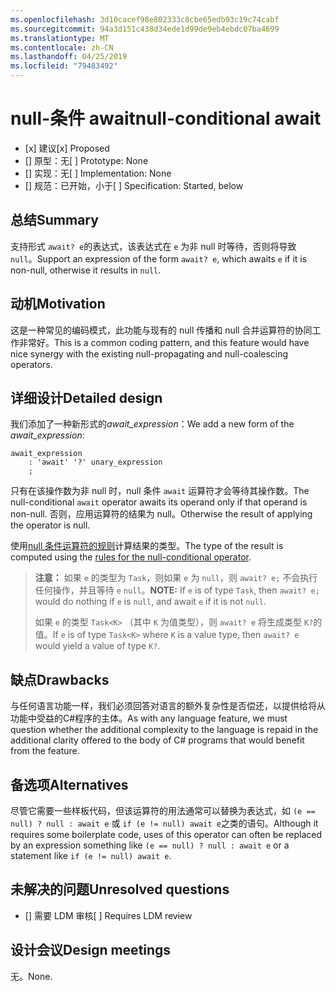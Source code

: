 ```yaml
---
ms.openlocfilehash: 3d10cacef98e802333c8cbe65edb93c19c74cabf
ms.sourcegitcommit: 94a3d151c438d34ede1d99de9eb4ebdc07ba4699
ms.translationtype: MT
ms.contentlocale: zh-CN
ms.lasthandoff: 04/25/2019
ms.locfileid: "79483492"
---
```

# <a name="null-conditional-await"></a><span data-ttu-id="5efa6-101">null-条件 await</span><span class="sxs-lookup"><span data-stu-id="5efa6-101">null-conditional await</span></span>

* <span data-ttu-id="5efa6-102">[x] 建议</span><span class="sxs-lookup"><span data-stu-id="5efa6-102">[x] Proposed</span></span>
* <span data-ttu-id="5efa6-103">[] 原型：无</span><span class="sxs-lookup"><span data-stu-id="5efa6-103">[ ] Prototype: None</span></span>
* <span data-ttu-id="5efa6-104">[] 实现：无</span><span class="sxs-lookup"><span data-stu-id="5efa6-104">[ ] Implementation: None</span></span>
* <span data-ttu-id="5efa6-105">[] 规范：已开始，小于</span><span class="sxs-lookup"><span data-stu-id="5efa6-105">[ ] Specification: Started, below</span></span>

## <a name="summary"></a><span data-ttu-id="5efa6-106">总结</span><span class="sxs-lookup"><span data-stu-id="5efa6-106">Summary</span></span>
[summary]: #summary

<span data-ttu-id="5efa6-107">支持形式 `await? e`的表达式，该表达式在 `e` 为非 null 时等待，否则将导致 `null`。</span><span class="sxs-lookup"><span data-stu-id="5efa6-107">Support an expression of the form `await? e`, which awaits `e` if it is non-null, otherwise it results in `null`.</span></span>

## <a name="motivation"></a><span data-ttu-id="5efa6-108">动机</span><span class="sxs-lookup"><span data-stu-id="5efa6-108">Motivation</span></span>
[motivation]: #motivation

<span data-ttu-id="5efa6-109">这是一种常见的编码模式，此功能与现有的 null 传播和 null 合并运算符的协同工作非常好。</span><span class="sxs-lookup"><span data-stu-id="5efa6-109">This is a common coding pattern, and this feature would have nice synergy with the existing null-propagating and null-coalescing operators.</span></span>

## <a name="detailed-design"></a><span data-ttu-id="5efa6-110">详细设计</span><span class="sxs-lookup"><span data-stu-id="5efa6-110">Detailed design</span></span>
[design]: #detailed-design

<span data-ttu-id="5efa6-111">我们添加了一种新形式的*await_expression*：</span><span class="sxs-lookup"><span data-stu-id="5efa6-111">We add a new form of the *await_expression*:</span></span>

```antlr
await_expression
    : 'await' '?' unary_expression
    ;
```

<span data-ttu-id="5efa6-112">只有在该操作数为非 null 时，null 条件 `await` 运算符才会等待其操作数。</span><span class="sxs-lookup"><span data-stu-id="5efa6-112">The null-conditional `await` operator awaits its operand only if that operand is non-null.</span></span> <span data-ttu-id="5efa6-113">否则，应用运算符的结果为 null。</span><span class="sxs-lookup"><span data-stu-id="5efa6-113">Otherwise the result of applying the operator is null.</span></span>

<span data-ttu-id="5efa6-114">使用[null 条件运算符的规则](https://github.com/dotnet/csharplang/blob/master/spec/expressions.md#null-conditional-operator)计算结果的类型。</span><span class="sxs-lookup"><span data-stu-id="5efa6-114">The type of the result is computed using the [rules for the null-conditional operator](https://github.com/dotnet/csharplang/blob/master/spec/expressions.md#null-conditional-operator).</span></span>

> <span data-ttu-id="5efa6-115">**注意：** 如果 `e` 的类型为 `Task`，则如果 `e` 为 `null`，则 `await? e;` 不会执行任何操作，并且等待 `e` `null`。</span><span class="sxs-lookup"><span data-stu-id="5efa6-115">**NOTE:** If `e` is of type `Task`, then `await? e;` would do nothing if `e` is `null`, and await `e` if it is not `null`.</span></span>
>
> <span data-ttu-id="5efa6-116">如果 `e` 的类型 `Task<K>` （其中 `K` 为值类型），则 `await? e` 将生成类型 `K?`的值。</span><span class="sxs-lookup"><span data-stu-id="5efa6-116">If `e` is of type `Task<K>` where `K` is a value type, then `await? e` would yield a value of type `K?`.</span></span>

## <a name="drawbacks"></a><span data-ttu-id="5efa6-117">缺点</span><span class="sxs-lookup"><span data-stu-id="5efa6-117">Drawbacks</span></span>
[drawbacks]: #drawbacks

<span data-ttu-id="5efa6-118">与任何语言功能一样，我们必须回答对语言的额外复杂性是否偿还，以提供给将从功能中受益的C#程序的主体。</span><span class="sxs-lookup"><span data-stu-id="5efa6-118">As with any language feature, we must question whether the additional complexity to the language is repaid in the additional clarity offered to the body of C# programs that would benefit from the feature.</span></span>

## <a name="alternatives"></a><span data-ttu-id="5efa6-119">备选项</span><span class="sxs-lookup"><span data-stu-id="5efa6-119">Alternatives</span></span>
[alternatives]: #alternatives

<span data-ttu-id="5efa6-120">尽管它需要一些样板代码，但该运算符的用法通常可以替换为表达式，如 `(e == null) ? null : await e` 或 `if (e != null) await e`之类的语句。</span><span class="sxs-lookup"><span data-stu-id="5efa6-120">Although it requires some boilerplate code, uses of this operator can often be replaced by an expression something like `(e == null) ? null : await e` or a statement like `if (e != null) await e`.</span></span>

## <a name="unresolved-questions"></a><span data-ttu-id="5efa6-121">未解决的问题</span><span class="sxs-lookup"><span data-stu-id="5efa6-121">Unresolved questions</span></span>
[unresolved]: #unresolved-questions

- <span data-ttu-id="5efa6-122">[] 需要 LDM 审核</span><span class="sxs-lookup"><span data-stu-id="5efa6-122">[ ] Requires LDM review</span></span>

## <a name="design-meetings"></a><span data-ttu-id="5efa6-123">设计会议</span><span class="sxs-lookup"><span data-stu-id="5efa6-123">Design meetings</span></span>

<span data-ttu-id="5efa6-124">无。</span><span class="sxs-lookup"><span data-stu-id="5efa6-124">None.</span></span>
